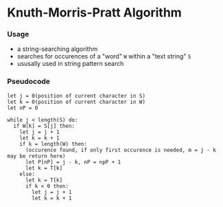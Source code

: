 # Knuth-Morris-Pratt Algorithm

### Usage
- a string-searching algorithm
- searches for occurences of a "word" `W` within a "text string" `S`
- ususally used in string pattern search

### Pseudocode
```
let j = 0(position of current character in S)
let k = 0(position of current character in W)
let nP = 0

while j < length(S) do:
  if W[k] = S[j] then:
    let j = j + 1
    let k = k + 1
    if k = length(W) then:
      (occurence found, if only first occurence is needed, m = j - k may be return here)
      let P[nP] = j - k, nP = npP + 1
      let k = T[k]
    else:
      let k = T[k]
      if k < 0 then:
        let j = j + 1
        let k = k + 1
```
